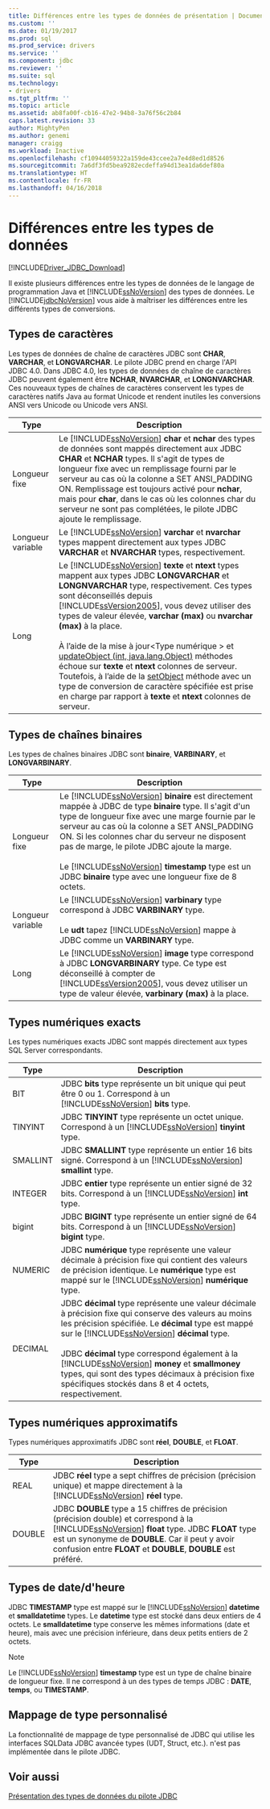 ```yaml
---
title: Différences entre les types de données de présentation | Documents Microsoft
ms.custom: ''
ms.date: 01/19/2017
ms.prod: sql
ms.prod_service: drivers
ms.service: ''
ms.component: jdbc
ms.reviewer: ''
ms.suite: sql
ms.technology:
- drivers
ms.tgt_pltfrm: ''
ms.topic: article
ms.assetid: ab8fa00f-cb16-47e2-94b8-3a76f56c2b84
caps.latest.revision: 33
author: MightyPen
ms.author: genemi
manager: craigg
ms.workload: Inactive
ms.openlocfilehash: cf10944059322a159de43ccee2a7e4d8ed1d8526
ms.sourcegitcommit: 7a6df3fd5bea9282ecdeffa94d13ea1da6def80a
ms.translationtype: HT
ms.contentlocale: fr-FR
ms.lasthandoff: 04/16/2018
---
```

# <a name="understanding-data-type-differences"></a>Différences entre les types de données
[!INCLUDE[Driver_JDBC_Download](../../includes/driver_jdbc_download.md)]

  Il existe plusieurs différences entre les types de données de le langage de programmation Java et [!INCLUDE[ssNoVersion](../../includes/ssnoversion_md.md)] des types de données. Le [!INCLUDE[jdbcNoVersion](../../includes/jdbcnoversion_md.md)] vous aide à maîtriser les différences entre les différents types de conversions.  
  
## <a name="character-types"></a>Types de caractères  
 Les types de données de chaîne de caractères JDBC sont **CHAR**, **VARCHAR**, et **LONGVARCHAR**. Le pilote JDBC prend en charge l'API JDBC 4.0. Dans JDBC 4.0, les types de données de chaîne de caractères JDBC peuvent également être **NCHAR**, **NVARCHAR**, et **LONGNVARCHAR**. Ces nouveaux types de chaînes de caractères conservent les types de caractères natifs Java au format Unicode et rendent inutiles les conversions ANSI vers Unicode ou Unicode vers ANSI.  
  
|Type| Description|  
|----------|-----------------|  
|Longueur fixe|Le [!INCLUDE[ssNoVersion](../../includes/ssnoversion_md.md)] **char** et **nchar** des types de données sont mappés directement aux JDBC **CHAR** et **NCHAR** types. Il s'agit de types de longueur fixe avec un remplissage fourni par le serveur au cas où la colonne a SET ANSI_PADDING ON. Remplissage est toujours activé pour **nchar**, mais pour **char**, dans le cas où les colonnes char du serveur ne sont pas complétées, le pilote JDBC ajoute le remplissage.|  
|Longueur variable|Le [!INCLUDE[ssNoVersion](../../includes/ssnoversion_md.md)] **varchar** et **nvarchar** types mappent directement aux types JDBC **VARCHAR** et **NVARCHAR** types, respectivement.|  
|Long|Le [!INCLUDE[ssNoVersion](../../includes/ssnoversion_md.md)] **texte** et **ntext** types mappent aux types JDBC **LONGVARCHAR** et **LONGNVARCHAR** type, respectivement. Ces types sont déconseillés depuis [!INCLUDE[ssVersion2005](../../includes/ssversion2005_md.md)], vous devez utiliser des types de valeur élevée, **varchar (max)** ou **nvarchar (max)** à la place.<br /><br /> À l’aide de la mise à jour\<Type numérique > et [updateObject (int, java.lang.Object)](../../connect/jdbc/reference/updateobject-method-int-java-lang-object.md) méthodes échoue sur **texte** et **ntext** colonnes de serveur. Toutefois, à l’aide de la [setObject](../../connect/jdbc/reference/setobject-method-sqlserverpreparedstatement.md) méthode avec un type de conversion de caractère spécifiée est prise en charge par rapport à **texte** et **ntext** colonnes de serveur.|  
  
## <a name="binary-string-types"></a>Types de chaînes binaires  
 Les types de chaînes binaires JDBC sont **binaire**, **VARBINARY**, et **LONGVARBINARY**.  
  
|Type| Description|  
|----------|-----------------|  
|Longueur fixe|Le [!INCLUDE[ssNoVersion](../../includes/ssnoversion_md.md)] **binaire** est directement mappée à JDBC de type **binaire** type. Il s'agit d'un type de longueur fixe avec une marge fournie par le serveur au cas où la colonne a SET ANSI_PADDING ON. Si les colonnes char du serveur ne disposent pas de marge, le pilote JDBC ajoute la marge.<br /><br /> Le [!INCLUDE[ssNoVersion](../../includes/ssnoversion_md.md)] **timestamp** type est un JDBC **binaire** type avec une longueur fixe de 8 octets.|  
|Longueur variable|Le [!INCLUDE[ssNoVersion](../../includes/ssnoversion_md.md)] **varbinary** type correspond à JDBC **VARBINARY** type.<br /><br /> Le **udt** tapez [!INCLUDE[ssNoVersion](../../includes/ssnoversion_md.md)] mappe à JDBC comme un **VARBINARY** type.|  
|Long|Le [!INCLUDE[ssNoVersion](../../includes/ssnoversion_md.md)] **image** type correspond à JDBC **LONGVARBINARY** type. Ce type est déconseillé à compter de [!INCLUDE[ssVersion2005](../../includes/ssversion2005_md.md)], vous devez utiliser un type de valeur élevée, **varbinary (max)** à la place.|  
  
## <a name="exact-numeric-types"></a>Types numériques exacts  
 Les types numériques exacts JDBC sont mappés directement aux types SQL Server correspondants.  
  
|Type| Description|  
|----------|-----------------|  
|BIT|JDBC **bits** type représente un bit unique qui peut être 0 ou 1. Correspond à un [!INCLUDE[ssNoVersion](../../includes/ssnoversion_md.md)] **bits** type.|  
|TINYINT|JDBC **TINYINT** type représente un octet unique. Correspond à un [!INCLUDE[ssNoVersion](../../includes/ssnoversion_md.md)] **tinyint** type.|  
|SMALLINT|JDBC **SMALLINT** type représente un entier 16 bits signé. Correspond à un [!INCLUDE[ssNoVersion](../../includes/ssnoversion_md.md)] **smallint** type.|  
|INTEGER|JDBC **entier** type représente un entier signé de 32 bits. Correspond à un [!INCLUDE[ssNoVersion](../../includes/ssnoversion_md.md)] **int** type.|  
|bigint|JDBC **BIGINT** type représente un entier signé de 64 bits. Correspond à un [!INCLUDE[ssNoVersion](../../includes/ssnoversion_md.md)] **bigint** type.|  
|NUMERIC|JDBC **numérique** type représente une valeur décimale à précision fixe qui contient des valeurs de précision identique. Le **numérique** type est mappé sur le [!INCLUDE[ssNoVersion](../../includes/ssnoversion_md.md)] **numérique** type.|  
|DECIMAL|JDBC **décimal** type représente une valeur décimale à précision fixe qui conserve des valeurs au moins les précision spécifiée. Le **décimal** type est mappé sur le [!INCLUDE[ssNoVersion](../../includes/ssnoversion_md.md)] **décimal** type.<br /><br /> JDBC **décimal** type correspond également à la [!INCLUDE[ssNoVersion](../../includes/ssnoversion_md.md)] **money** et **smallmoney** types, qui sont des types décimaux à précision fixe spécifiques stockés dans 8 et 4 octets, respectivement.|  
  
## <a name="approximate-numeric-types"></a>Types numériques approximatifs  
 Types numériques approximatifs JDBC sont **réel**, **DOUBLE**, et **FLOAT**.  
  
|Type| Description|  
|----------|-----------------|  
|REAL|JDBC **réel** type a sept chiffres de précision (précision unique) et mappe directement à la [!INCLUDE[ssNoVersion](../../includes/ssnoversion_md.md)] **réel** type.|  
|DOUBLE|JDBC **DOUBLE** type a 15 chiffres de précision (précision double) et correspond à la [!INCLUDE[ssNoVersion](../../includes/ssnoversion_md.md)] **float** type. JDBC **FLOAT** type est un synonyme de **DOUBLE**. Car il peut y avoir confusion entre **FLOAT** et **DOUBLE**, **DOUBLE** est préféré.|  
  
## <a name="datetime-types"></a>Types de date/d'heure  
 JDBC **TIMESTAMP** type est mappé sur le [!INCLUDE[ssNoVersion](../../includes/ssnoversion_md.md)] **datetime** et **smalldatetime** types. Le **datetime** type est stocké dans deux entiers de 4 octets. Le **smalldatetime** type conserve les mêmes informations (date et heure), mais avec une précision inférieure, dans deux petits entiers de 2 octets.  
  
> [!NOTE]  
>  Le [!INCLUDE[ssNoVersion](../../includes/ssnoversion_md.md)] **timestamp** type est un type de chaîne binaire de longueur fixe. Il ne correspond à un des types de temps JDBC : **DATE**, **temps**, ou **TIMESTAMP**.  
  
## <a name="custom-type-mapping"></a>Mappage de type personnalisé  
 La fonctionnalité de mappage de type personnalisé de JDBC qui utilise les interfaces SQLData JDBC avancée types (UDT, Struct, etc.). n'est pas implémentée dans le pilote JDBC.  
  
## <a name="see-also"></a>Voir aussi  
 [Présentation des types de données du pilote JDBC](../../connect/jdbc/understanding-the-jdbc-driver-data-types.md)  
  
  
